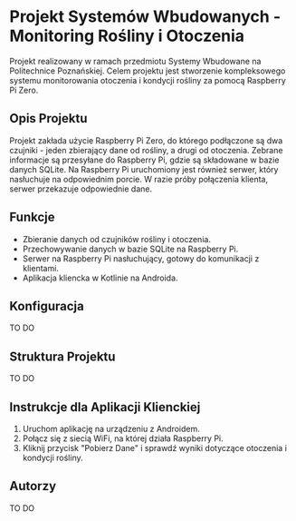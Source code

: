 # Projekt Systemów Wbudowanych - Monitoring Rośliny i Otoczenia

Projekt realizowany w ramach przedmiotu Systemy Wbudowane na Politechnice Poznańskiej. Celem projektu jest stworzenie kompleksowego systemu monitorowania otoczenia i kondycji rośliny za pomocą Raspberry Pi Zero.

## Opis Projektu

Projekt zakłada użycie Raspberry Pi Zero, do którego podłączone są dwa czujniki - jeden zbierający dane od rośliny, a drugi od otoczenia. Zebrane informacje są przesyłane do Raspberry Pi, gdzie są składowane w bazie danych SQLite. Na Raspberry Pi uruchomiony jest również serwer, który nasłuchuje na odpowiednim porcie. W razie próby połączenia klienta, serwer przekazuje odpowiednie dane.

## Funkcje

- Zbieranie danych od czujników rośliny i otoczenia.  
- Przechowywanie danych w bazie SQLite na Raspberry Pi.  
- Serwer na Raspberry Pi nasłuchujący, gotowy do komunikacji z klientami.  
- Aplikacja kliencka w Kotlinie na Androida.  

## Konfiguracja

TO DO  

## Struktura Projektu

TO DO  
## Instrukcje dla Aplikacji Klienckiej

1. Uruchom aplikację na urządzeniu z Androidem.  
2. Połącz się z siecią WiFi, na której działa Raspberry Pi.  
3. Kliknij przycisk "Pobierz Dane" i sprawdź wyniki dotyczące otoczenia i kondycji rośliny.

## Autorzy
TO DO
